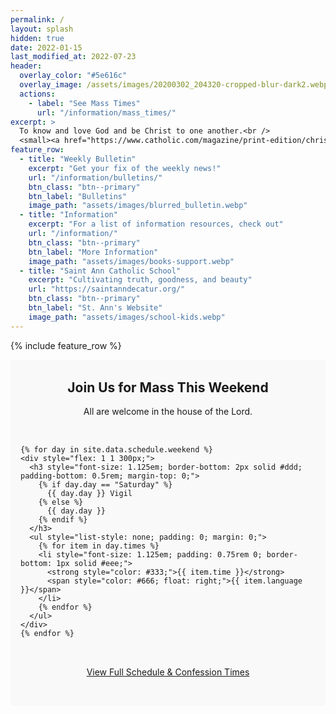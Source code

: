 ```yaml
---
permalink: /
layout: splash
hidden: true
date: 2022-01-15
last_modified_at: 2022-07-23
header:
  overlay_color: "#5e616c"
  overlay_image: /assets/images/20200302_204320-cropped-blur-dark2.webp
  actions:
    - label: "See Mass Times"
      url: "/information/mass_times/"
excerpt: >
  To know and love God and be Christ to one another.<br />
  <small><a href="https://www.catholic.com/magazine/print-edition/christian-yesbut-why-catholic">Why Catholic?</a></small>
feature_row:
  - title: "Weekly Bulletin"
    excerpt: "Get your fix of the weekly news!"
    url: "/information/bulletins/"
    btn_class: "btn--primary"
    btn_label: "Bulletins"
    image_path: "assets/images/blurred_bulletin.webp"
  - title: "Information"
    excerpt: "For a list of information resources, check out"
    url: "/information/"
    btn_class: "btn--primary"
    btn_label: "More Information"
    image_path: "assets/images/books-support.webp"
  - title: "Saint Ann Catholic School"
    excerpt: "Cultivating truth, goodness, and beauty"
    url: "https://saintanndecatur.org/"
    btn_class: "btn--primary"
    btn_label: "St. Ann's Website"
    image_path: "assets/images/school-kids.webp"
---
```


{% include feature_row %}

<div class="home-mass-times" style="text-align: center; padding: 2rem 1rem; background: #f9f9f9;">
  <h2 style="font-size: 1.5em; margin-top: 0;">Join Us for Mass This Weekend</h2>
  <p class="lead" style="margin-bottom: 2rem;">All are welcome in the house of the Lord.</p>

  <div style="display: flex; flex-wrap: wrap; justify-content: center; gap: 2rem; max-width: 800px; margin: 0 auto; text-align: left;">

    {% for day in site.data.schedule.weekend %}
    <div style="flex: 1 1 300px;">
      <h3 style="font-size: 1.125em; border-bottom: 2px solid #ddd; padding-bottom: 0.5rem; margin-top: 0;">
        {% if day.day == "Saturday" %}
          {{ day.day }} Vigil
        {% else %}
          {{ day.day }}
        {% endif %}
      </h3>
      <ul style="list-style: none; padding: 0; margin: 0;">
        {% for item in day.times %}
        <li style="font-size: 1.125em; padding: 0.75rem 0; border-bottom: 1px solid #eee;">
          <strong style="color: #333;">{{ item.time }}</strong>
          <span style="color: #666; float: right;">{{ item.language }}</span>
        </li>
        {% endfor %}
      </ul>
    </div>
    {% endfor %}

  </div>

  <p style="margin-top: 2rem;">
    <a href="/parish_life/mass_times/" class="btn btn--primary">View Full Schedule & Confession Times</a>
  </p>
</div>
